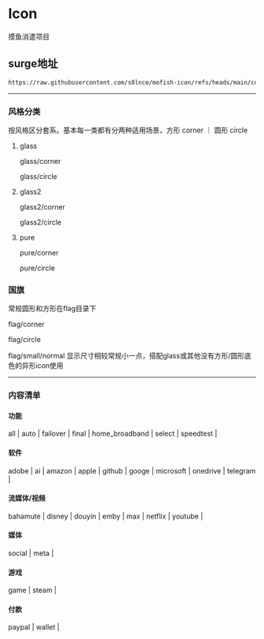 # Icon
摸鱼消遣项目


## surge地址

```bash
https://raw.githubusercontent.com/s0lnce/mofish-icon/refs/heads/main/combined.json
```

***


### 风格分类
按风格区分套系。基本每一类都有分两种适用场景，方形 corner ｜ 圆形 circle
1. glass
   
   glass/corner
   
   glass/circle
   
3. glass2
   
   glass2/corner
   
   glass2/circle
   
6. pure
   
   pure/corner
   
   pure/circle


### 国旗
常规圆形和方形在flag目录下

flag/corner

flag/circle

flag/small/normal 显示尺寸相较常规小一点，搭配glass或其他没有方形/圆形底色的异形icon使用

***

### 内容清单
#### 功能
all | auto | failover | final | home_broadband | select | speedtest | 

#### 软件
adobe | ai | amazon | apple | github | googe | microsoft | onedrive | telegram | 

#### 流媒体/视频
bahamute | disney | douyin | emby | max | netflix | youtube |

#### 媒体
social | meta | 

#### 游戏
game | steam | 

#### 付款
paypal | wallet | 
